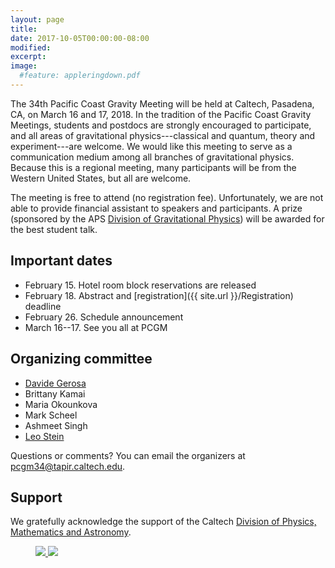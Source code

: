 ```yaml
---
layout: page
title:
date: 2017-10-05T00:00:00-08:00
modified:
excerpt:
image:
  #feature: appleringdown.pdf
---
```


The 34th Pacific Coast Gravity Meeting will be held at Caltech,
Pasadena, CA, on March 16 and 17, 2018. In the tradition of the
Pacific Coast Gravity Meetings, students and postdocs are strongly
encouraged to participate, and all areas of gravitational
physics---classical and quantum, theory and experiment---are
welcome. We would like this meeting to serve as a communication medium
among all branches of gravitational physics. Because this is a
regional meeting, many participants will be from the Western United
States, but all are welcome. 

The meeting is free to attend (no registration fee). Unfortunately, we are not able to provide financial assistant to speakers and participants. A prize (sponsored by the APS [Division of Gravitational Physics](https://dgrav.org/)) will be awarded for the best student talk. 



## Important dates

* February 15. Hotel room block reservations are released
* February 18. Abstract and [registration]({{ site.url }}/Registration) deadline
* February 26. Schedule announcement
* March 16--17. See you all at PCGM

## Organizing committee

* [Davide Gerosa](http://www.tapir.caltech.edu/~dgerosa/)
* Brittany Kamai
* Maria Okounkova
* Mark Scheel
* Ashmeet Singh
* [Leo Stein](https://duetosymmetry.com/)

Questions or comments?
You can email the organizers at
[pcgm34@tapir.caltech.edu](mailto:pcgm34@tapir.caltech.edu).


## Support

We gratefully acknowledge the support of the Caltech [Division of Physics, Mathematics and Astronomy](http://pma.caltech.edu/).

<figure class="half">
<a href="http://pma.caltech.edu/">
<img src="{{ site.url }}/images/PMA2016ogo.png">
</a>
<a href="https://www.caltech.edu/">
<img src="{{ site.url }}/images/Caltech_LOGO-Orange_RGB.png" />
</a>
</figure>
